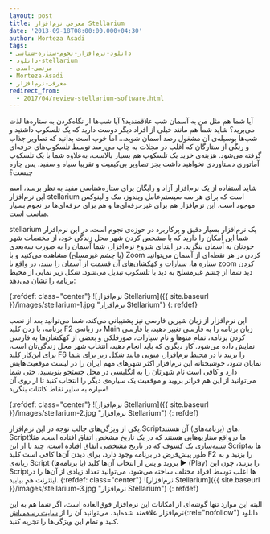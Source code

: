 ```yaml
---
layout: post
title: معرفی نرم‌افزار Stellarium
date: '2013-09-18T08:00:00.000+04:30'
author: Morteza Asadi
tags:
- دانلود-نرم‌افزار-نجوم-ستاره-شناسی
- دانلود-stellarium
- مرتضی-اسدی
- Morteza-Asadi
- معرفی-نرم‌افزار
redirect_from: 
  - 2017/04/review-stellarium-software.html
---
```

آیا شما هم مثل من به آسمان شب علاقمندید؟ آیا شب‌ها از نگاه‌کردن به ستاره‌ها لذت می‌برید؟ شاید شما هم مانند خیلی از افراد دیگر دوست دارید که یک تلسکوپ داشتید و شب‌ها بوسیله‌ی آن مشغول رصد آسمان شوید... اما خوب است بدانید که تصاویر جذاب و رنگی از ستارگان که اغلب در مجلات به چاپ می‌رسد توسط تلسکوپ‌های حرفه‌ای گرفته می‌شود. هزینه‌ی خرید یک تلسکوپ هم بسیار بالاست، به‌علاوه شما با یک تلسکوپ آماتوری دستاوردی نخواهید داشت بجز تصاویر بی‌کیفیت و تقریبا سیاه و سفید. پس چاره چیست؟

شاید استفاده از یک نرم‌افزار آزاد و رایگان برای ستاره‌شناسی مفید به نظر برسد، اسم این نرم‌افزار stellarium است که برای هر سه سیستم‌عامل ویندوز، مک و لینوکس موجود است. این نرم‌افزار هم برای غیرحرفه‌ای‌ها و هم برای حرفه‌ای‌ها در نجوم بسیار مناسب است.

stellarium یک نرم‌افزار بسیار دقیق و پرکاربرد در حوزه‌ی نجوم است. در این نرم‌افزار شما این امکان را دارید که با مشخص کردن شهر محل زندگی خود، از مختصات شهر خودتان به آسمان بنگرید. در ابتدای شروع نرم‌افزار، شما آسمان را به صورت سه‌بعدی (با چشم غیرمسلح) مشاهده می‌کنید و با Zoom کردن در هر نقطه‌ای از آسمان می‌توانید ستاره ها، سیارات و کهکشان‌های آن قسمت از آسمان را ببنبد، در واقع با zoom کردن دید شما از چشم غیرمسلح به دید با تلسکوپ تبدیل می‌شود. شکل زیر نمایی از محیط برنامه را نشان می‌دهد: 

{:refdef: class="center"}
![نرم‌افزار Stellarium]({{ site.baseurl }}/images/stellarium-1.jpg "نرم‌افزار Stellarium")
{: refdef}
  

این نرم‌افزار از زبان شیرین فارسی نیز پشتیبانی می‌کند، شما می‌توانید بعد از نصب برنامه، با زدن کلید F2 در زبانه‌ی Main زبان برنامه را به فارسی تغییر دهید، با فارسی کردن برنامه، تمام منوها و نام سیارات، صورفلکی و بعضی از کهکشان‌ها به فارسی نمایش داده می‌شود. کار دیگری که باید انجام دهید، انتخاب شهر محل زندگی‌تان است، برای این‌کار کلید F6 را بزنید تا در محیط نرم‌افزار، منویی مانند شکل زیر برای شما نمایان شود، خوشبختانه این نرم‌افزار اکثر شهر‌های مهم ایران را در لیست موقعیت‌هایش دارد و کافی است نام شهرتان را به انگلیسی در محل جستجو بنویسید، حتی شما می‌توانید از این هم فراتر بروید و موقعیت یک سیاره‌ی دیگر را انتخاب کنید تا از روی آن سیاره به سایر نقاط کائنات بنگرید!

{:refdef: class="center"}
![نرم‌افزار Stellarium]({{ site.baseurl }}/images/stellarium-2.jpg "نرم‌افزار Stellarium")
{: refdef}

یکی از ویژگی‌های جالب توجه در این نرم‌افزار،Scriptهای (برنامه‌های) آن هستند، Scriptها درواقع سناریوهایی هستند که در یک تاریخ مشخص اتفاق افتاده است، مثلا شبیه‌سازی یک کسوف که در تاریخ مشخصی اتفاق افتاده است، چند تا از این Scriptها به طور پیش‌فرض در برنامه وجود دارد، برای دیدن آن‌ها کافی است کلید F2 را بزنید و به زبانه‌ی Script (یا برنامه‌ها) بروید و پس ار انتخاب آن‌ها کلید ▶ (Play) را بزنید، چون این Scriptها اغلب توسط افراد مختلف ساخته می‌شود، می‌توانید تعداد زیادی از آن‌ها را در اینترنت هم بیابید.
{:refdef: class="center"}
![نرم‌افزار Stellarium]({{ site.baseurl }}/images/stellarium-3.jpg "نرم‌افزار Stellarium")
{: refdef}

البته این موارد تنها گوشه‌ای از امکانات این نرم‌افزار فوق‌العاده است، اگر شما هم به این نرم‌افزار علاقمند شده‌اید، می‌توانید آن را از [سایت رسمی‌اش](http://www.stellarium.org/ "stellarium"){:rel="nofollow"} دانلود کنید و تمام این ویژگی‌ها را تجربه کنید.